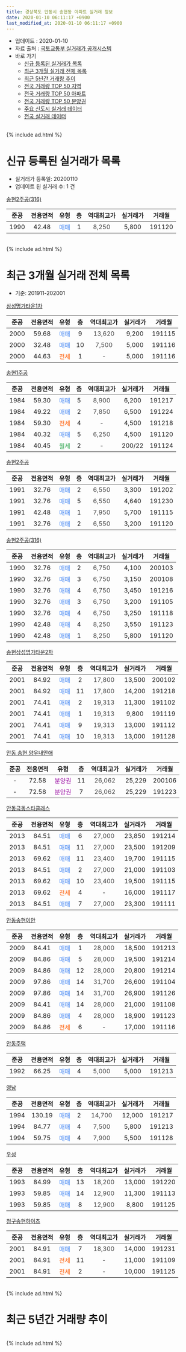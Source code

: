 ```yaml
---
title: 경상북도 안동시 송현동 아파트 실거래 정보
date: 2020-01-10 06:11:17 +0900
last_modified_at: 2020-01-10 06:11:17 +0900
---
```


* 업데이트 : 2020-01-10
* 자료 출처 : [국토교통부 실거래가 공개시스템](http://rt.molit.go.kr)
* 바로 가기
    * [신규 등록된 실거래가 목록](#신규-등록된-실거래가-목록)
    * [최근 3개월 실거래 전체 목록](#최근-3개월-실거래-전체-목록)
    * [최근 5년간 거래량 추이](#최근-5년간-거래량-추이)
    * [전국 거래량 TOP 50 지역](https://inasie.github.io/apt-trade-info/최근-3개월-전국에서-가장-거래가-많이-발생한-지역)
    * [전국 거래량 TOP 50 아파트](https://inasie.github.io/apt-trade-info/최근-3개월-전국에서-가장-거래가-많이-발생한-아파트)
    * [전국 거래량 TOP 50 분양권](https://inasie.github.io/apt-trade-info/최근-3개월-전국에서-가장-거래가-많이-발생한-분양권)
    * [주요 신도시 실거래 데이터](https://inasie.github.io/apt-trade-info/주요-신도시)
    * [전국 실거래 데이터](https://inasie.github.io/apt-trade-info/전국)
<br>
{% include ad.html %}
<br>

# 신규 등록된 실거래가 목록
* 실거래가 등록일: 20200110
* 업데이트 된 실거래 수: 1 건


[송현2주공(316)](https://search.naver.com/search.naver?query=%EA%B2%BD%EC%83%81%EB%B6%81%EB%8F%84+%EC%95%88%EB%8F%99%EC%8B%9C+%EC%86%A1%ED%98%84%EB%8F%99+%EC%86%A1%ED%98%842%EC%A3%BC%EA%B3%B5%28316%29)

|준공|전용면적|유형|층|역대최고가|실거래가|거래월|
|:---:|:---:|:---:|:---:|:---:|:---:|:---:|
|1990|42.48|<span style="color:#4285f3">매매</span>|1|<span style="color:#444444">8,250</span>|5,800|191120|


<br>
{% include ad.html %}
<br>

# 최근 3개월 실거래 전체 목록
* 기준: 201911-202001


[삼성명가타운1차](https://search.naver.com/search.naver?query=%EA%B2%BD%EC%83%81%EB%B6%81%EB%8F%84+%EC%95%88%EB%8F%99%EC%8B%9C+%EC%86%A1%ED%98%84%EB%8F%99+%EC%82%BC%EC%84%B1%EB%AA%85%EA%B0%80%ED%83%80%EC%9A%B41%EC%B0%A8)

|준공|전용면적|유형|층|역대최고가|실거래가|거래월|
|:---:|:---:|:---:|:---:|:---:|:---:|:---:|
|2000|59.68|<span style="color:#4285f3">매매</span>|9|<span style="color:#444444">13,620</span>|9,200|191115|
|2000|32.48|<span style="color:#4285f3">매매</span>|10|<span style="color:#444444">7,500</span>|5,000|191116|
|2000|44.63|<span style="color:#ff5a00">전세</span>|1|<span style="color:#444444">-</span>|5,000|191116|

[송현1주공](https://search.naver.com/search.naver?query=%EA%B2%BD%EC%83%81%EB%B6%81%EB%8F%84+%EC%95%88%EB%8F%99%EC%8B%9C+%EC%86%A1%ED%98%84%EB%8F%99+%EC%86%A1%ED%98%841%EC%A3%BC%EA%B3%B5)

|준공|전용면적|유형|층|역대최고가|실거래가|거래월|
|:---:|:---:|:---:|:---:|:---:|:---:|:---:|
|1984|59.30|<span style="color:#4285f3">매매</span>|5|<span style="color:#444444">8,900</span>|6,200|191217|
|1984|49.22|<span style="color:#4285f3">매매</span>|2|<span style="color:#444444">7,850</span>|6,500|191224|
|1984|59.30|<span style="color:#ff5a00">전세</span>|4|<span style="color:#444444">-</span>|4,500|191218|
|1984|40.32|<span style="color:#4285f3">매매</span>|5|<span style="color:#444444">6,250</span>|4,500|191120|
|1984|40.45|<span style="color:#34a853">월세</span>|2|<span style="color:#444444">-</span>|200/22|191124|

[송현2주공](https://search.naver.com/search.naver?query=%EA%B2%BD%EC%83%81%EB%B6%81%EB%8F%84+%EC%95%88%EB%8F%99%EC%8B%9C+%EC%86%A1%ED%98%84%EB%8F%99+%EC%86%A1%ED%98%842%EC%A3%BC%EA%B3%B5)

|준공|전용면적|유형|층|역대최고가|실거래가|거래월|
|:---:|:---:|:---:|:---:|:---:|:---:|:---:|
|1991|32.76|<span style="color:#4285f3">매매</span>|2|<span style="color:#444444">6,550</span>|3,300|191202|
|1991|32.76|<span style="color:#4285f3">매매</span>|5|<span style="color:#444444">6,550</span>|4,640|191230|
|1991|42.48|<span style="color:#4285f3">매매</span>|1|<span style="color:#444444">7,950</span>|5,700|191115|
|1991|32.76|<span style="color:#4285f3">매매</span>|2|<span style="color:#444444">6,550</span>|3,200|191120|

[송현2주공(316)](https://search.naver.com/search.naver?query=%EA%B2%BD%EC%83%81%EB%B6%81%EB%8F%84+%EC%95%88%EB%8F%99%EC%8B%9C+%EC%86%A1%ED%98%84%EB%8F%99+%EC%86%A1%ED%98%842%EC%A3%BC%EA%B3%B5%28316%29)

|준공|전용면적|유형|층|역대최고가|실거래가|거래월|
|:---:|:---:|:---:|:---:|:---:|:---:|:---:|
|1990|32.76|<span style="color:#4285f3">매매</span>|2|<span style="color:#444444">6,750</span>|4,100|200103|
|1990|32.76|<span style="color:#4285f3">매매</span>|3|<span style="color:#444444">6,750</span>|3,150|200108|
|1990|32.76|<span style="color:#4285f3">매매</span>|4|<span style="color:#444444">6,750</span>|3,450|191216|
|1990|32.76|<span style="color:#4285f3">매매</span>|3|<span style="color:#444444">6,750</span>|3,200|191105|
|1990|32.76|<span style="color:#4285f3">매매</span>|4|<span style="color:#444444">6,750</span>|3,250|191118|
|1990|42.48|<span style="color:#4285f3">매매</span>|4|<span style="color:#444444">8,250</span>|3,550|191123|
|1990|42.48|<span style="color:#4285f3">매매</span>|1|<span style="color:#444444">8,250</span>|5,800|191120|

[송현삼성명가타운2차](https://search.naver.com/search.naver?query=%EA%B2%BD%EC%83%81%EB%B6%81%EB%8F%84+%EC%95%88%EB%8F%99%EC%8B%9C+%EC%86%A1%ED%98%84%EB%8F%99+%EC%86%A1%ED%98%84%EC%82%BC%EC%84%B1%EB%AA%85%EA%B0%80%ED%83%80%EC%9A%B42%EC%B0%A8)

|준공|전용면적|유형|층|역대최고가|실거래가|거래월|
|:---:|:---:|:---:|:---:|:---:|:---:|:---:|
|2001|84.92|<span style="color:#4285f3">매매</span>|2|<span style="color:#444444">17,800</span>|13,500|200102|
|2001|84.92|<span style="color:#4285f3">매매</span>|11|<span style="color:#444444">17,800</span>|14,200|191218|
|2001|74.41|<span style="color:#4285f3">매매</span>|2|<span style="color:#444444">19,313</span>|11,300|191102|
|2001|74.41|<span style="color:#4285f3">매매</span>|1|<span style="color:#444444">19,313</span>|9,800|191119|
|2001|74.41|<span style="color:#4285f3">매매</span>|9|<span style="color:#444444">19,313</span>|13,000|191112|
|2001|74.41|<span style="color:#4285f3">매매</span>|10|<span style="color:#444444">19,313</span>|13,000|191128|

[안동 송현 양우내안애](https://search.naver.com/search.naver?query=%EA%B2%BD%EC%83%81%EB%B6%81%EB%8F%84+%EC%95%88%EB%8F%99%EC%8B%9C+%EC%86%A1%ED%98%84%EB%8F%99+%EC%95%88%EB%8F%99+%EC%86%A1%ED%98%84+%EC%96%91%EC%9A%B0%EB%82%B4%EC%95%88%EC%95%A0)

|준공|전용면적|유형|층|역대최고가|실거래가|거래월|
|:---:|:---:|:---:|:---:|:---:|:---:|:---:|
|-|72.58|<span style="color:#9C11A5">분양권</span>|11|<span style="color:#444444">26,062</span>|25,229|200106|
|-|72.58|<span style="color:#9C11A5">분양권</span>|7|<span style="color:#444444">26,062</span>|25,229|191223|

[안동극동스타클래스](https://search.naver.com/search.naver?query=%EA%B2%BD%EC%83%81%EB%B6%81%EB%8F%84+%EC%95%88%EB%8F%99%EC%8B%9C+%EC%86%A1%ED%98%84%EB%8F%99+%EC%95%88%EB%8F%99%EA%B7%B9%EB%8F%99%EC%8A%A4%ED%83%80%ED%81%B4%EB%9E%98%EC%8A%A4)

|준공|전용면적|유형|층|역대최고가|실거래가|거래월|
|:---:|:---:|:---:|:---:|:---:|:---:|:---:|
|2013|84.51|<span style="color:#4285f3">매매</span>|6|<span style="color:#444444">27,000</span>|23,850|191214|
|2013|84.51|<span style="color:#4285f3">매매</span>|11|<span style="color:#444444">27,000</span>|23,500|191209|
|2013|69.62|<span style="color:#4285f3">매매</span>|11|<span style="color:#444444">23,400</span>|19,700|191115|
|2013|84.51|<span style="color:#4285f3">매매</span>|2|<span style="color:#444444">27,000</span>|21,000|191103|
|2013|69.62|<span style="color:#4285f3">매매</span>|10|<span style="color:#444444">23,400</span>|19,500|191115|
|2013|69.62|<span style="color:#ff5a00">전세</span>|4|<span style="color:#444444">-</span>|16,000|191117|
|2013|84.51|<span style="color:#4285f3">매매</span>|7|<span style="color:#444444">27,000</span>|23,300|191111|

[안동송현이안](https://search.naver.com/search.naver?query=%EA%B2%BD%EC%83%81%EB%B6%81%EB%8F%84+%EC%95%88%EB%8F%99%EC%8B%9C+%EC%86%A1%ED%98%84%EB%8F%99+%EC%95%88%EB%8F%99%EC%86%A1%ED%98%84%EC%9D%B4%EC%95%88)

|준공|전용면적|유형|층|역대최고가|실거래가|거래월|
|:---:|:---:|:---:|:---:|:---:|:---:|:---:|
|2009|84.41|<span style="color:#4285f3">매매</span>|1|<span style="color:#444444">28,000</span>|18,500|191213|
|2009|84.86|<span style="color:#4285f3">매매</span>|5|<span style="color:#444444">28,000</span>|19,500|191214|
|2009|84.86|<span style="color:#4285f3">매매</span>|12|<span style="color:#444444">28,000</span>|20,800|191214|
|2009|97.86|<span style="color:#4285f3">매매</span>|14|<span style="color:#444444">31,700</span>|26,600|191104|
|2009|97.86|<span style="color:#4285f3">매매</span>|14|<span style="color:#444444">31,700</span>|26,900|191126|
|2009|84.41|<span style="color:#4285f3">매매</span>|14|<span style="color:#444444">28,000</span>|21,000|191108|
|2009|84.86|<span style="color:#4285f3">매매</span>|4|<span style="color:#444444">28,000</span>|18,900|191123|
|2009|84.86|<span style="color:#ff5a00">전세</span>|6|<span style="color:#444444">-</span>|17,000|191116|


<script async src="//pagead2.googlesyndication.com/pagead/js/adsbygoogle.js"></script>
<!-- 기본 -->
<ins class="adsbygoogle"
     style="display:block"
     data-ad-client="ca-pub-2446590836940007"
     data-ad-slot="1659523306"
     data-ad-format="auto"
     data-full-width-responsive="true"></ins>
<script>
(adsbygoogle = window.adsbygoogle || []).push({});
</script>


[안동주택](https://search.naver.com/search.naver?query=%EA%B2%BD%EC%83%81%EB%B6%81%EB%8F%84+%EC%95%88%EB%8F%99%EC%8B%9C+%EC%86%A1%ED%98%84%EB%8F%99+%EC%95%88%EB%8F%99%EC%A3%BC%ED%83%9D)

|준공|전용면적|유형|층|역대최고가|실거래가|거래월|
|:---:|:---:|:---:|:---:|:---:|:---:|:---:|
|1992|66.25|<span style="color:#4285f3">매매</span>|4|<span style="color:#444444">5,000</span>|5,000|191213|

[영남](https://search.naver.com/search.naver?query=%EA%B2%BD%EC%83%81%EB%B6%81%EB%8F%84+%EC%95%88%EB%8F%99%EC%8B%9C+%EC%86%A1%ED%98%84%EB%8F%99+%EC%98%81%EB%82%A8)

|준공|전용면적|유형|층|역대최고가|실거래가|거래월|
|:---:|:---:|:---:|:---:|:---:|:---:|:---:|
|1994|130.19|<span style="color:#4285f3">매매</span>|2|<span style="color:#444444">14,700</span>|12,000|191217|
|1994|84.77|<span style="color:#4285f3">매매</span>|4|<span style="color:#444444">7,500</span>|5,800|191213|
|1994|59.75|<span style="color:#4285f3">매매</span>|4|<span style="color:#444444">7,900</span>|5,500|191128|

[우성](https://search.naver.com/search.naver?query=%EA%B2%BD%EC%83%81%EB%B6%81%EB%8F%84+%EC%95%88%EB%8F%99%EC%8B%9C+%EC%86%A1%ED%98%84%EB%8F%99+%EC%9A%B0%EC%84%B1)

|준공|전용면적|유형|층|역대최고가|실거래가|거래월|
|:---:|:---:|:---:|:---:|:---:|:---:|:---:|
|1993|84.99|<span style="color:#4285f3">매매</span>|13|<span style="color:#444444">18,200</span>|13,000|191220|
|1993|59.85|<span style="color:#4285f3">매매</span>|14|<span style="color:#444444">12,900</span>|11,300|191113|
|1993|59.85|<span style="color:#4285f3">매매</span>|8|<span style="color:#444444">12,900</span>|8,800|191125|

[청구송현하이츠](https://search.naver.com/search.naver?query=%EA%B2%BD%EC%83%81%EB%B6%81%EB%8F%84+%EC%95%88%EB%8F%99%EC%8B%9C+%EC%86%A1%ED%98%84%EB%8F%99+%EC%B2%AD%EA%B5%AC%EC%86%A1%ED%98%84%ED%95%98%EC%9D%B4%EC%B8%A0)

|준공|전용면적|유형|층|역대최고가|실거래가|거래월|
|:---:|:---:|:---:|:---:|:---:|:---:|:---:|
|2001|84.91|<span style="color:#4285f3">매매</span>|7|<span style="color:#444444">18,300</span>|14,000|191231|
|2001|84.91|<span style="color:#ff5a00">전세</span>|11|<span style="color:#444444">-</span>|11,000|191109|
|2001|84.91|<span style="color:#ff5a00">전세</span>|2|<span style="color:#444444">-</span>|10,000|191125|


<br>
{% include ad.html %}
<br>

# 최근 5년간 거래량 추이


<div style="width:100%;">
    <canvas id="deal_progress" height="200"></canvas>
</div>

<script>
new Chart(document.getElementById("deal_progress"), {
    type: 'line',
    data: {
        labels: ['201501','201502','201503','201504','201505','201506','201507','201508','201509','201510','201511','201512','201601','201602','201603','201604','201605','201606','201607','201608','201609','201610','201611','201612','201701','201702','201703','201704','201705','201706','201707','201708','201709','201710','201711','201712','201801','201802','201803','201804','201805','201806','201807','201808','201809','201810','201811','201812','201901','201902','201903','201904','201905','201906','201907','201908','201909','201910','201911','201912','202001'],
        datasets: [{
            label: '매매',
            pointRadius: 1,
            data: [29, 32, 43, 43, 24, 32, 14, 26, 25, 26, 22, 20, 26, 12, 29, 17, 20, 19, 23, 19, 25, 19, 25, 32, 17, 26, 13, 19, 19, 19, 18, 17, 16, 11, 16, 12, 25, 32, 10, 20, 13, 13, 9, 7, 9, 22, 14, 10, 17, 18, 21, 17, 20, 12, 12, 14, 18, 14, 24, 17, 4],
            borderColor: "rgba(255, 201, 14, 1)",
            backgroundColor: "rgba(255, 201, 14, 0.5)",
            fill: false,
            lineTension: 0
        },{
            label: '전월세',
            pointRadius: 1,
            data: [12, 12, 15, 16, 7, 11, 16, 7, 7, 4, 3, 16, 11, 17, 7, 5, 3, 12, 5, 11, 9, 12, 8, 12, 7, 17, 6, 4, 11, 9, 8, 10, 7, 9, 8, 9, 5, 13, 13, 9, 15, 11, 5, 6, 12, 8, 9, 11, 11, 11, 11, 6, 10, 1, 6, 8, 11, 2, 6, 1, 0],
            borderColor: "rgba(0, 141, 185, 1)",
            backgroundColor: "rgba(0, 141, 185, 0.5)",
            fill: false,
            lineTension: 0
        }
        ]
    },
    options: {
        responsive: true,
        title: {
            display: false
        },
        tooltips: {
            mode: 'index',
            intersect: false
        },
        hover: {
            mode: 'nearest',
            intersect: true
        },
        scales: {
            xAxes: [{
                display: true,
                scaleLabel: {
                    display: true,
                    labelString: '년/월'
                }
            }],
            yAxes: [{
                display: true,
                ticks: {
                    suggestedMin: 0,
                },
                scaleLabel: {
                    display: true,
                    labelString: '실거래 수'
                }
            }]
        }
    }
});

</script>


<br>
{% include ad.html %}
<br>

